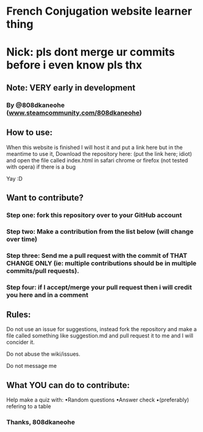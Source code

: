 # French Conjugation website learner thing
# Nick: pls dont merge ur commits before i even know pls thx
## Note: VERY early in development
### By @808dkaneohe (www.steamcommunity.com/808dkaneohe)
## How to use:
When this website is finished I will host it and put a link here but in the meantime to use it, Download the repository here: (put the link here; idiot) and open the file called index.html in safari chrome or firefox (not tested with opera) if there is a bug

Yay :D

## Want to contribute?

### Step one: fork this repository over to your GitHub account

### Step two: Make a contribution from the list below (will change over time)

### Step three: Send me a pull request with the commit of THAT CHANGE ONLY (ie: multiple contributions should be in multiple commits/pull requests).

### Step four: if I accept/merge your pull request then i will credit you here and in a comment

## Rules:

Do not use an issue for suggestions, instead fork the repository and make a file called something like suggestion.md and pull request it to me and I will concider it.

Do not abuse the wiki/issues.

Do not message me

## What YOU can do to contribute:
Help make a quiz with:
•Random questions
•Answer check
•(preferably) refering to a table

### Thanks, 808dkaneohe
